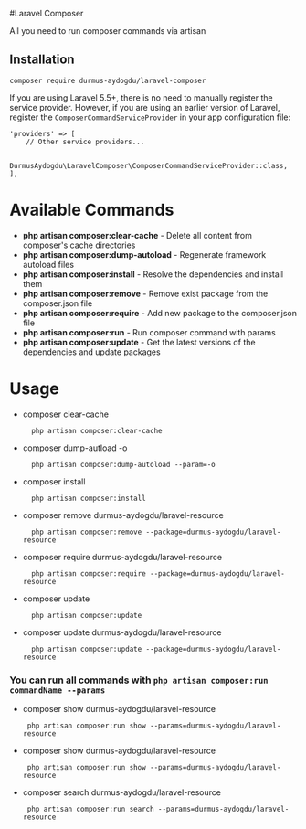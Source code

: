 #Laravel Composer

All you need to run composer commands via artisan


## Installation

    composer require durmus-aydogdu/laravel-composer

If you are using Laravel 5.5+, there is no need to manually register the service provider.
However, if you are using an earlier version of Laravel, register the `ComposerCommandServiceProvider` in your app configuration file:

    'providers' => [
        // Other service providers...
    
        DurmusAydogdu\LaravelComposer\ComposerCommandServiceProvider::class,
    ],
   
   
# Available Commands
             
- **php artisan composer:clear-cache** - Delete all content from composer's cache directories
- **php artisan composer:dump-autoload** - Regenerate framework autoload files
- **php artisan composer:install** - Resolve the dependencies and install them
- **php artisan composer:remove** - Remove exist package from the composer.json file
- **php artisan composer:require** - Add new package to the composer.json file
- **php artisan composer:run** - Run composer command with params
- **php artisan composer:update** - Get the latest versions of the dependencies and update packages
    
              
# Usage

- composer clear-cache
        
        php artisan composer:clear-cache
        
- composer dump-autload -o

        php artisan composer:dump-autoload --param=-o 

- composer install

        php artisan composer:install
    
- composer remove durmus-aydogdu/laravel-resource  

        php artisan composer:remove --package=durmus-aydogdu/laravel-resource
        
- composer require durmus-aydogdu/laravel-resource

        php artisan composer:require --package=durmus-aydogdu/laravel-resource
       
- composer update

        php artisan composer:update

- composer update durmus-aydogdu/laravel-resource

        php artisan composer:update --package=durmus-aydogdu/laravel-resource       

### You can run all commands with  `php artisan composer:run commandName --params`

- composer show durmus-aydogdu/laravel-resource
   
       php artisan composer:run show --params=durmus-aydogdu/laravel-resource
          
- composer show durmus-aydogdu/laravel-resource
   
       php artisan composer:run show --params=durmus-aydogdu/laravel-resource
                        
- composer search durmus-aydogdu/laravel-resource

       php artisan composer:run search --params=durmus-aydogdu/laravel-resource